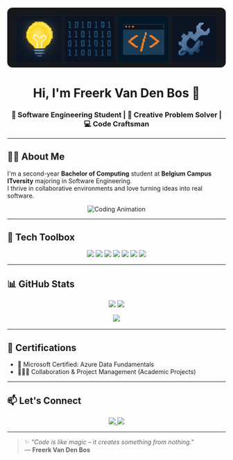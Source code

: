 <!-- Responsive Banner -->
<p align="center">
  <img src="https://github.com/FreerkvdB/FreerkvdB/blob/main/banner.png" alt="Freerk Van Den Bos Banner" style="max-width: 100%; border-radius: 12px;" />
</p>

<h1 align="center">Hi, I'm Freerk Van Den Bos 👋</h1>
<h3 align="center">🚀 Software Engineering Student | 🧠 Creative Problem Solver | 💻 Code Craftsman</h3>

---

## 🧑‍💼 About Me

I'm a second-year **Bachelor of Computing** student at **Belgium Campus ITversity** majoring in Software Engineering.  
I thrive in collaborative environments and love turning ideas into real software.

<!-- Lottie animation -->
<p align="center">
  <img src="https://lottie.host/2ce7380b-a97c-40c7-a8d6-27f2c282109f/n1qdoTIpRb.json" alt="Coding Animation" width="300px" />
</p>

---

## 🧰 Tech Toolbox

<p align="center">
  <img src="https://img.shields.io/badge/HTML5-E34F26?logo=html5&logoColor=white&style=for-the-badge" />
  <img src="https://img.shields.io/badge/CSS3-1572B6?logo=css3&logoColor=white&style=for-the-badge" />
  <img src="https://img.shields.io/badge/JavaScript-F7DF1E?logo=javascript&logoColor=black&style=for-the-badge" />
  <img src="https://img.shields.io/badge/C%23-239120?logo=c-sharp&logoColor=white&style=for-the-badge" />
  <img src="https://img.shields.io/badge/Visual%20Studio-5C2D91?logo=visual-studio&logoColor=white&style=for-the-badge" />
  <img src="https://img.shields.io/badge/VS%20Code-007ACC?logo=visual-studio-code&logoColor=white&style=for-the-badge" />
  <img src="https://img.shields.io/badge/SQL-4479A1?logo=MicrosoftSQLServer&logoColor=white&style=for-the-badge" />
</p>

---

## 📊 GitHub Stats

<p align="center">
  <img src="https://github-readme-stats.vercel.app/api?username=FreerkvdB&show_icons=true&theme=tokyonight" width="48%" />
  <img src="https://github-readme-stats.vercel.app/api/top-langs/?username=FreerkvdB&layout=compact&theme=tokyonight" width="48%" />
</p>

<!-- Contribution Graph -->
<p align="center">
  <img src="https://github-readme-activity-graph.cyclic.app/graph?username=FreerkvdB&theme=github-compact" />
</p>

---

## 🏅 Certifications

- 📘 Microsoft Certified: Azure Data Fundamentals  
- 🧑‍🤝‍🧑 Collaboration & Project Management (Academic Projects)

---

## 📫 Let's Connect

<p align="center">
  <a href="mailto:vdbosfreerk@gmail.com">
    <img src="https://img.shields.io/badge/Gmail-D14836?logo=gmail&logoColor=white&style=for-the-badge" />
  </a>
  <a href="https://www.linkedin.com/in/freerk-van-den-bos-390999274/">
    <img src="https://img.shields.io/badge/LinkedIn-0A66C2?logo=linkedin&logoColor=white&style=for-the-badge" />
  </a>
</p>

---

> ✨ _"Code is like magic – it creates something from nothing."_  
> — **Freerk Van Den Bos**
